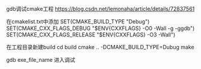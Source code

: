 gdb调试cmake工程  https://blog.csdn.net/lemonaha/article/details/72837561

在cmakelist.txt中添加
SET(CMAKE_BUILD_TYPE "Debug")
SET(CMAKE_CXX_FLAGS_DEBUG "$ENV{CXXFLAGS} -O0 -Wall -g -ggdb")
SET(CMAKE_CXX_FLAGS_RELEASE "$ENV{CXXFLAGS} -O3 -Wall")

在工程目录新建build 
cd build
cmake .. -DCMAKE_BUILD_TYPE=Dubug
make

gdb exe_file_name 进入调试
